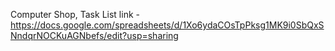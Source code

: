 Computer Shop, 
Task List link - https://docs.google.com/spreadsheets/d/1Xo6ydaCOsTpPksg1MK9i0SbQxSNndqrNOCKuAGNbefs/edit?usp=sharing
